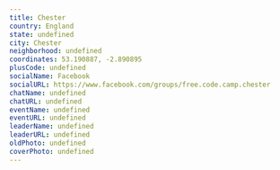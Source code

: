 ```yaml
---
title: Chester
country: England
state: undefined
city: Chester
neighborhood: undefined
coordinates: 53.190887, -2.890895
plusCode: undefined
socialName: Facebook
socialURL: https://www.facebook.com/groups/free.code.camp.chester
chatName: undefined
chatURL: undefined
eventName: undefined
eventURL: undefined
leaderName: undefined
leaderURL: undefined
oldPhoto: undefined
coverPhoto: undefined
---
```

